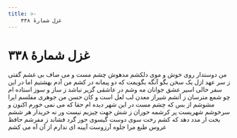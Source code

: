 ```yaml
---
title: >-
    غزل شمارهٔ ۳۳۸
---
```

# غزل شمارهٔ ۳۳۸

من دوستدار روی خوش و موی دلکشم
مدهوش چشم مست و می صاف بی غشم
گفتی ز سر عهد ازل یک سخن بگو
آنگه بگویمت که دو پیمانه در کشم
من آدم بهشتیم اما در این سفر
حالی اسیر عشق جوانان مه وشم
در عاشقی گزیر نباشد ز ساز و سوز
استاده ام چو شمع مترسان ز آتشم
شیراز معدن لب لعل است و کان حسن
من جوهری مفلسم ایرا مشوشم
از بس که چشم مست در این شهر دیده ام
حقا که می نمی خورم اکنون و سرخوشم
شهریست پر کرشمه حوران ز شش جهت
چیزیم نیست ور نه خریدار هر ششم
بخت ار مدد دهد که کشم رخت سوی دوست
گیسوی حور گرد فشاند ز مفرشم
حافظ عروس طبع مرا جلوه آرزوست
آیینه ای ندارم از آن آه می کشم
